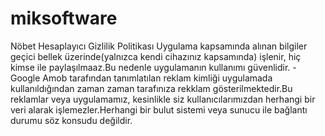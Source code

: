 # miksoftware
Nöbet Hesaplayıcı Gizlilik Politikası
Uygulama kapsamında alınan bilgiler geçici bellek üzerinde(yalnızca kendi cihazınız kapsamında) işlenir, hiç kimse ile paylaşılmaaz.Bu nedenle uygulamanın kullanımı güvenlidir.
-Google Amob tarafından tanımlatılan reklam kimliği uygulamada kullanıldığından zaman zaman tarafınıza rekklam gösterilmektedir.Bu reklamlar veya uygulamamız, kesinlikle siz kullanıcılarımızdan herhangi bir veri alarak işlemezler.Herhangi bir bulut sistemi veya sunucu ile bağlantı durumu söz konsudu değildir. 
